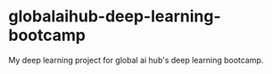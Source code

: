 # globalaihub-deep-learning-bootcamp
My deep learning project for global ai hub's deep learning bootcamp.
